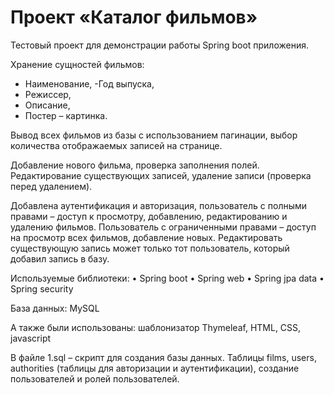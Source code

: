 #  Проект «Каталог фильмов»

Тестовый проект для демонстрации работы Spring boot приложения.

Хранение сущностей фильмов:
- Наименование,
-Год выпуска,
- Режиссер,
- Описание,
- Постер – картинка.

Вывод всех фильмов из базы с использованием пагинации, выбор количества отображаемых записей на странице.

Добавление нового фильма, проверка заполнения полей. Редактирование существующих записей, удаление записи (проверка перед удалением).

Добавлена аутентификация и авторизация, пользователь с полными правами – доступ к просмотру, добавлению, редактированию и удалению фильмов. Пользователь с ограниченными правами – доступ на просмотр всех фильмов, добавление новых. Редактировать существующую запись может только тот пользователь, который добавил запись в базу.

Используемые библиотеки:
•	Spring boot
•	Spring web
•	Spring jpa data
•	Spring security

База данных: MySQL

А также были использованы: шаблонизатор Thymeleaf, HTML, CSS, javascript

В файле 1.sql – скрипт для создания базы данных. Таблицы films, users, authorities (таблицы для авторизации и аутентификации), создание пользователей и ролей пользователей.
